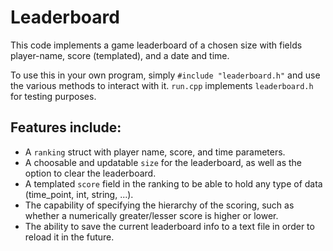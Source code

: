 <h1>Leaderboard</h1>
<p>
    This code implements a game leaderboard of a chosen size with fields player-name, score (templated), and a date and time.
</p>
<p>
    To use this in your own program, simply <code>#include "leaderboard.h"</code> and use the various methods to interact with it.  <code>run.cpp</code> implements <code>leaderboard.h</code> for testing purposes.
</p>
<p>
    
</p>
<h2>Features include:</h2>
<ul>
    <li>
        A <code>ranking</code> struct with player name, score, and time parameters.
    </li>
    <li>
        A choosable and updatable <code>size</code> for the leaderboard, as well as the option to clear the leaderboard.
    </li>
    <li>
        A templated <code>score</code> field in the ranking to be able to hold any type of data (time_point, int, string, ...).
    </li>
    <li>
        The capability of specifying the hierarchy of the scoring, such as whether a numerically greater/lesser score is higher or lower.
    </li>
    <li>
        The ability to save the current leaderboard info to a text file in order to reload it in the future.
    </li>
</ul>